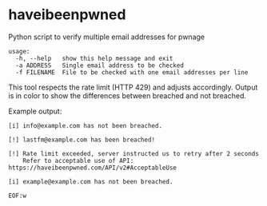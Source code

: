 # haveibeenpwned
Python script to verify multiple email addresses for pwnage
```
usage:
  -h, --help   show this help message and exit
  -a ADDRESS   Single email address to be checked
  -f FILENAME  File to be checked with one email addresses per line
```
This tool respects the rate limit (HTTP 429) and adjusts accordingly.
Output is in color to show the differences between breached and not breached.

Example output:
```
[i] info@example.com has not been breached.

[!] lastfm@example.com has been breached!

[!] Rate limit exceeded, server instructed us to retry after 2 seconds
    Refer to acceptable use of API: https://haveibeenpwned.com/API/v2#AcceptableUse

[i] example@example.com has not been breached.

EOF:w
```
